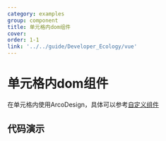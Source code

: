```yaml
---
category: examples
group: component
title: 单元格内dom组件
cover: 
order: 1-1
link: '../../guide/Developer_Ecology/vue'
---
```


# 单元格内dom组件

在单元格内使用ArcoDesign，具体可以参考[自定义组件](../guide/Developer_Ecology/react-custom-component)

## 代码演示
